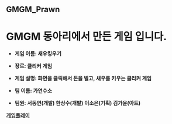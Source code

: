 ## GMGM_Prawn

# GMGM 동아리에서 만든 게임 입니다.

* **게임 이름: 새우킹우기**
* **장르: 클리커 게임**
* **게임 설명: 화면을 클릭해서 돈을 벌고, 새우를 키우는 클리커 게임**

* **팀 이름: 가연수소**
* **팀원: 서동연(개발) 한상수(개발) 이소은(기획) 김가윤(아트)**

**[게임플레이](./Prawn/index.html)**
